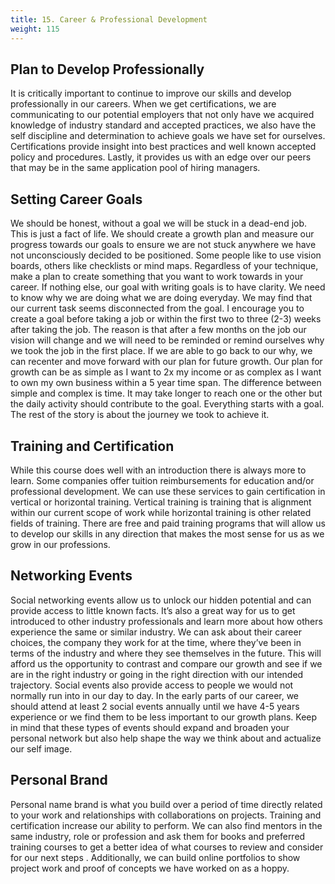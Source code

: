 ```yaml
---
title: 15. Career & Professional Development 
weight: 115
---
```


## Plan to Develop Professionally

It is critically important to continue to improve our skills and develop professionally in our careers. When we get certifications, we are communicating to our potential employers that not only have we acquired knowledge of industry standard and accepted practices, we also have the self discipline and determination to achieve goals we have set for ourselves. Certifications provide insight into best practices and well known accepted policy and procedures. Lastly, it provides us with an edge over our peers that may be in the same application pool of hiring managers. 

## Setting Career Goals 

We should be honest, without a goal we will be stuck in a dead-end job. This is just a fact of life. We should create a growth plan and measure our progress towards our goals to ensure we are not stuck anywhere we have not unconsciously decided to be positioned. Some people like to use vision boards, others like checklists or mind maps. Regardless of your technique, make a plan to create something that you want to work towards in your career. If nothing else, our goal with writing goals is to have clarity. We need to know why we are doing what we are doing everyday. We may find that our current task seems disconnected from the goal. I encourage you to create a goal before taking a job or within the first two to three (2-3) weeks after taking the job. The reason is that after a few months on the job our vision will change and we will need to be reminded or remind ourselves why we took the job in the first place. If we are able to go back to our why, we can recenter and move forward with our plan for future growth. Our plan for growth can be as simple as I want to 2x my income or as complex as I want to own my own business within a 5 year time span. The difference between simple and complex is time. It may take longer to reach one or the other but the daily activity should contribute to the goal. Everything starts with a goal. The rest of the story is about the journey we took to achieve it.

## Training and Certification

While this course does well with an introduction there is always more to learn. Some companies offer tuition reimbursements for education and/or professional development. We can use these services to gain certification in vertical or horizontal training. Vertical training is training that is alignment within our current scope of work while horizontal training is other related fields of training. There are free and paid training programs that will allow us to develop our skills in any direction that makes the most sense for us as we grow in our professions. 

## Networking Events 

Social networking events allow us to unlock our hidden potential and can provide access to little known facts. It’s also a great way for us to get introduced to other industry professionals and learn more about how others experience the same or similar industry. We can ask about their career choices, the company they work for at the time, where they’ve been in terms of the industry and where they see themselves in the future. This will afford us the opportunity to contrast and compare our growth and see if we are in the right industry or going in the right direction with our intended trajectory. Social events also provide access to people we would not normally run into in our day to day. In the early parts of our career, we should attend at least 2 social events annually until we have 4-5 years experience or we find them to be less important to our growth plans. Keep in mind that these types of events should expand and broaden your personal network but also help shape the way we think about and actualize our self image. 

## Personal Brand

Personal name brand is what you build over a period of time directly related to your work and relationships with collaborations on projects. Training and certification increase our ability to perform. We can also find mentors in the same industry, role or profession and ask them for books and preferred training courses to get a better idea of what courses to review and consider for our next steps . Additionally, we can build online portfolios to show project work and proof of concepts we have worked on as a hoppy. 